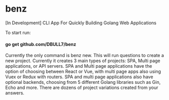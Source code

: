 # benz
[In Development] CLI App For Quickly Building Golang Web Applications

To start run:
#### go get github.com/DBULL7/benz 

Currently the only command is benz new. This will run questions to create a new project. Currently it creates 3 main types of projects: SPA, Multi page applications, or API servers. SPA and Multi page applications have the option of choosing between React or Vue, with multi page apps also using Vuex or Redux with routers. SPA and multi page applications also have optional backends, choosing from 5 different Golang libraries such as Gin, Echo and more. There are dozens of project variations created from your answers. 
